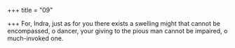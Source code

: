 +++
title = "09"

+++
For, Indra, just as for you there exists a swelling might that cannot be  encompassed, o dancer,
your giving to the pious man cannot be impaired, o
much-invoked one.